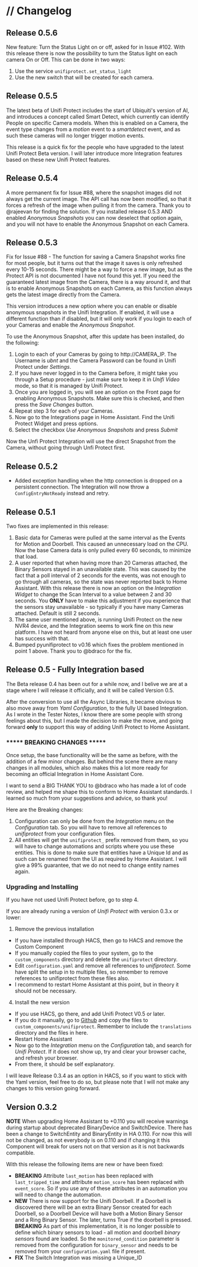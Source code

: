 # // Changelog

## Release 0.5.6
New feature: Turn the Status Light on or off, asked for in Issue #102. With this release there is now the possibility to turn the Status light on each camera On or Off. This can be done in two ways:
1. Use the service `unifiprotect.set_status_light`
2. Use the new switch that will be created for each camera.


## Release 0.5.5

The latest beta of Unifi Protect includes the start of Ubiquiti's version of AI, and introduces a concept called Smart Detect, which currently can identify People on specific Camera models. When this is enabled on a Camera, the event type changes from a *motion* event to a *smartdetect* event, and as such these cameras will no longer trigger motion events.

This release is a quick fix for the people who have upgraded to the latest Unifi Protect Beta version. I will later introduce more Integration features based on these new Unifi Protect features.

## Release 0.5.4

A more permanent fix for Issue #88, where the snapshot images did not always get the current image. The API call has now been modified, so that it forces a refresh of the image when pulling it from the camera. Thank you to @rajeevan for finding the solution.
If you installed release 0.5.3 AND enabled *Anonymous Snapshots* you can now deselect that option again, and you will not have to enable the Anonymous Snapshot on each Camera.

## Release 0.5.3

Fix for Issue #88 - The function for saving a Camera Snapshot works fine for most people, but it turns out that the image it saves is only refreshed every 10-15 seconds. There might be a way to force a new image, but as the Protect API is not documented I have not found this yet. If you need the guaranteed latest image from the Camera, there is a way around it, and that is to enable Anonymous Snapshots on each Camera, as this function always gets the latest image directly from the Camera.

This version introduces a new option where you can enable or disable anonymous snapshots in the Unifi Integration. If enabled, it will use a different function than if disabled, but it will only work if you login to each of your Cameras and enable the *Anonymous Snapshot*.

To use the Anonymous Snapshot, after this update has been installed, do the following:

1. Login to each of your Cameras by going to http://CAMERA_IP. The Username is *ubnt* and the Camera Password can be found in Unifi Protect under *Settings*.
2. If you have never logged in to the Camera before, it might take you through a Setup procedure - just make sure to keep it in *Unifi Video* mode, so that it is managed by Unifi Protect.
3. Once you are logged in, you will see an option on the Front page for enabling Anonymous Snapshots. Make sure this is checked, and then press the *Save Changes* button.
4. Repeat step 3 for each of your Cameras.
5. Now go to the Integrations page in Home Assistant. Find the Unifi Protect Widget and press options.
6. Select the checkbox *Use Anonymous Snapshots* and press *Submit*

Now the Unfi Protect Integration will use the direct Snapshot from the Camera, without going through Unfi Protect first.

## Release 0.5.2

* Added exception handling when the http connection is dropped on a persistent connection. The Integration will now throw a `ConfigEntryNotReady` instead and retry.

## Release 0.5.1

Two fixes are implemented in this release:
1. Basic data for Cameras were pulled at the same interval as the Events for Motion and Doorbell. This caused an unnecessary load on the CPU. Now the base Camera data is only pulled every 60 seconds, to minimize that load.
2. A user reported that when having more than 20 Cameras attached, the Binary Sensors stayed in an unavailable state. This was caused by the fact that a poll interval of 2 seconds for the events, was not enough to go through all cameras, so the state was never reported back to Home Assistant. With this release there is now an option on the *Integration Widget* to change the Scan Interval to a value between 2 and 30 seconds. You **ONLY** have to make this adjustment if you experience that the sensors stay unavailable - so typically if you have many Cameras attached. Default is still 2 seconds.
3. The same user mentioned above, is running Unifi Protect on the new NVR4 device, and the Integration seems to work fine on this new platform. I have not heard from anyone else on this, but at least one user has success with that.
4. Bumped pyunifiprotect to v0.16 which fixes the problem mentioned in point 1 above. Thank you to @bdraco for the fix.

## Release 0.5 - Fully Integration based

The Beta release 0.4 has been out for a while now, and I belive we are at a stage where I will release it officially, and it will be called Version 0.5.

After the conversion to use all the Async Libraries, it became obvious to also move away from *Yaml Configuration*, to the fully UI based Integration. As I wrote in the Tester Notes, I know there are some people with strong feelings about this, but I made the decision to make the move, and going forward **only** to support this way of adding Unifi Protect to Home Assistant.

### ***** BREAKING CHANGES *****
Once setup, the base functionality will be the same as before, with the addition of a few minor changes. But behind the scene there are many changes in all modules, which also makes this a lot more ready for becoming an official Integration in Home Assistant Core.

I want to send a BIG THANK YOU to @bdraco who has made a lot of code review, and helped me shape this to conform to Home Assistant standards. I learned so much from your suggestions and advice, so thank you!

Here are the Breaking changes:

1. Configuration can only be done from the *Integration* menu on the *Configuration* tab. So you will have to remove all references to *unifiprotect* from your configuration files.
2. All entities will get the `unifiprotect_` prefix removed from them, so you will have to change automations and scripts where you use these entities. This is done to make sure that entities have a Unique Id and as such can be renamed from the UI as required by Home Assistant. I will give a 99% guarantee, that we do not need to change entity names again.

### Upgrading and Installing
If you have not used Unifi Protect before, go to step 4.

If you are already runing a version of *Unifi Protect* with version 0.3.x or lower:

1. Remove the previous installation
 * If you have installed through HACS, then go to HACS and remove the Custom Component
 * If you manually copied the files to your system, go to the `custom_components` directory and delete the `unifiprotect` directory.
* Edit `configuration.yaml` and remove all references to *unifiprotect*. Some have split the setup in to multiple files, so remember to remove references to unifiprotect from these files also.
* I recommend to restart Home Assistant at this point, but in theory it should not be necessary.

4. Install the new version
 * If you use HACS, go there, and add Unifi Protect V0.5 or later.
 * If you do it manually, go to [Github](https://github.com/briis/unifiprotect/tree/master/custom_components/unifiprotect) and copy the files to `custom_components/unifiprotect`. Remember to include the `translations` directory and the files in here.
* Restart Home Assistant
* Now go to the *Integration* menu on the *Configuration* tab, and search for *Unifi Protect*. If it does not show up, try and clear your browser cache, and refresh your browser.
* From there, it should be self explanatory.

I will leave Release 0.3.4 as an option in HACS, so if you want to stick with the Yaml version, feel free to do so, but please note that I will not make any changes to this version going forward.

## Version 0.3.2

**NOTE** When upgrading Home Assistant to +0.110 you will receive warnings during startup about deprecated BinaryDevice and SwitchDevice. There has been a change to SwitchEntity and BinaryEntity in HA 0.110. For now this will not be changed, as not everybody is on 0.110 and if changing it this Component will break for users not on that version as it is not backwards compatible.

With this release the following items are new or have been fixed:

* **BREAKING** Attribute `last_motion` has been replaced with `last_tripped_time` and attribute `motion_score` has been replaced with `event_score`. So if you use any of these attributes in an automation you will need to change the automation.
* **NEW** There is now support for the Unifi Doorbell. If a Doorbell is discovered there will be an extra Binary Sensor created for each Doorbell, so a Doorbell Device will have both a Motion Binary Sensor and a Ring Binary Sensor. The later, turns True if the doorbell is pressed.<br>
**BREAKING** As part of this implementation, it is no longer possible to define which binary sensors to load - all motion and doorbell *binary sensors* found are loaded. So the `monitored_condition` parameter is removed from the configuration for `binary_sensor` and needs to be removed from your `configuration.yaml` file if present.
* **FIX** The Switch Integration was missing a Unique_ID
